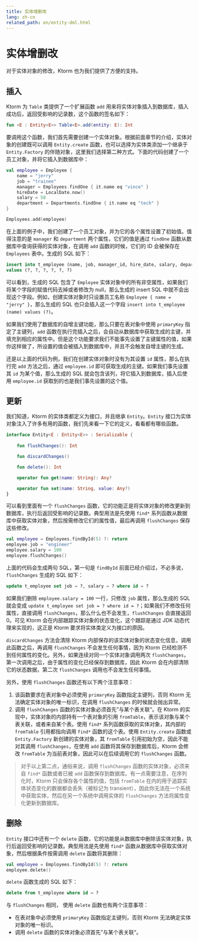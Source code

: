 ```yaml
---
title: 实体增删改
lang: zh-cn
related_path: en/entity-dml.html
---
```


# 实体增删改

对于实体对象的修改，Ktorm 也为我们提供了方便的支持。

## 插入

Ktorm 为 `Table` 类提供了一个扩展函数 `add` 用来将实体对象插入到数据库，插入成功后，返回受影响的记录数，这个函数的签名如下：

```kotlin
fun <E : Entity<E>> Table<E>.add(entity: E): Int
```

要调用这个函数，我们首先需要创建一个实体对象。根据前面章节的介绍，实体对象的创建既可以调用 `Entity.create` 函数，也可以选择为实体类添加一个继承于 `Entity.Factory` 的伴随对象，这里我们选择第二种方式。下面的代码创建了一个员工对象，并将它插入到数据库中：

```kotlin
val employee = Employee {
    name = "jerry"
    job = "trainee"
    manager = Employees.findOne { it.name eq "vince" }
    hireDate = LocalDate.now()
    salary = 50
    department = Departments.findOne { it.name eq "tech" }
}

Employees.add(employee)
```

在上面的例子中，我们创建了一个员工对象，并为它的各个属性设置了初始值。值得注意的是 `manager` 和 `department` 两个属性，它们的值是通过 `findOne` 函数从数据库中查询获得的实体对象，在调用 `add` 函数的时候，它们的 ID 会被保存在 `Employees` 表中。生成的 SQL 如下：

````sql
insert into t_employee (name, job, manager_id, hire_date, salary, department_id) 
values (?, ?, ?, ?, ?, ?) 
````

可以看到，生成的 SQL 包含了 `Employee` 实体对象中的所有非空属性，如果我们将某个字段的赋值代码去掉或者修改为 null，那么生成的 insert SQL 中就不会出现这个字段。例如，创建实体对象时只设置员工名称 `Employee { name = "jerry" }`，那么生成的 SQL 也只会插入这一个字段 `insert into t_employee (name) values (?)`。

如果我们使用了数据库的自增主键功能，那么只要在表对象中使用 `primaryKey` 指定了主键列，`add` 函数在执行完插入之后，会自动从数据库中获取生成的主键，并填充到相应的属性中。但是这个功能要求我们不能事先设置了主键属性的值，如果你这样做了，所设置的值会被插入到数据库中，并且不会触发自增主键的生成。

还是以上面的代码为例，我们在创建实体对象时没有为其设置 `id` 属性，那么在执行完 `add` 方法之后，通过 `employee.id` 即可获取生成的主键。如果我们事先设置其 `id` 为某个值，那么生成的 SQL 就会包含该列，将它插入到数据库，插入后使用 `employee.id` 获取到的也是我们事先设置的这个值。

## 更新

我们知道，Ktorm 的实体类都定义为接口，并且继承 `Entity`。`Entity` 接口为实体对象注入了许多有用的函数，我们先来看一下它的定义，看看都有哪些函数。

```kotlin
interface Entity<E : Entity<E>> : Serializable {
    
    fun flushChanges(): Int

    fun discardChanges()

    fun delete(): Int

    operator fun get(name: String): Any?

    operator fun set(name: String, value: Any?)
}
```

可以看到里面有一个 `flushChanges` 函数，它的功能正是将实体对象的修改更新到数据库，执行后返回受影响的记录数。典型用法是先使用 `find*` 系列函数从数据库中获取实体对象，然后按需修改它们的属性值，最后再调用 `flushChanges` 保存这些修改。

```kotlin
val employee = Employees.findById(5) ?: return
employee.job = "engineer"
employee.salary = 100
employee.flushChanges()
```

上面的代码会生成两句 SQL，第一句是 `findById` 前面已经介绍过，不必多说，`flushChanges` 生成的 SQL 如下：

````sql
update t_employee set job = ?, salary = ? where id = ? 
````

如果我们删除 `employee.salary = 100` 一行，只修改 `job` 属性，那么生成的 SQL 就会变成 `update t_employee set job = ? where id = ?`；如果我们不修改任何属性，直接调用 `flushChanges`，那么什么也不会发生，`flushChanges` 会直接返回 0。可见 Ktorm 会在内部跟踪实体对象的状态变化，这个跟踪是通过 JDK 动态代理来实现的，这正是 Ktorm 要求将实体类定义为接口的原因。

`discardChanges` 方法会清除 Ktorm 内部保存的该实体对象的状态变化信息，调用此函数之后，再调用 `flushChanges` 不会发生任何事情，因为 Ktorm 已经检测不到任何属性的变化。另外，如果连续对同一个实体对象调用两次 `flushChanges`，第一次调用之后，由于属性的变化已经保存到数据库，因此 Ktorm 会在内部清除它的状态数据，第二次 `flushChanges` 调用也不会发生任何事情。

另外，使用 `flushChanges` 函数还有以下两个注意事项：

1. 该函数要求在表对象中必须使用 `primaryKey` 函数指定主键列，否则 Ktorm 无法确定实体对象的唯一标识，在调用 `flushChanges` 的时候就会抛出异常。
2. 调用 `flushChanges` 函数的实体对象必须首先”与某个表关联“。在 Ktorm 的实现中，实体对象的内部持有一个表对象的引用 `fromTable`，表示该对象与某个表关联，或者来自某个表。使用 `find*` 系列函数获取的实体对象，其内部的 `fromTable` 引用都指向调用 `find*` 函数的这个表。使用 `Entity.create` 函数或 `Entity.Factory` 新创建的实体对象，其 `fromTable` 引用初始为空，因此不能对其调用 `flushChanges`，在使用 `add` 函数将其保存到数据库后，Ktorm 会修改 `fromTable` 为当前表对象，因此可以在后续调用它的 `flushChanges` 函数。

> 对于以上第二点，通俗来说，调用 `flushChanges` 函数的实体对象，必须来自 `find*` 函数或者已被 `add` 函数保存到数据库。有一点需要注意，在序列化时，Ktorm 只会保存各个属性的值，包括 `fromTable` 在内的用于追踪实体状态变化的数据都会丢失（被标记为 transient），因此你无法在一个系统中获取实体，然后在另一个系统中调用实体的 `flushChanges` 方法将属性变化更新到数据库。

## 删除

`Entity` 接口中还有一个 `delete` 函数，它的功能是从数据库中删除该实体对象，执行后返回受影响的记录数。典型用法是先使用 `find*` 函数从数据库中获取实体对象，然后根据条件按需调用 `delete` 函数将其删除：

````kotlin
val employee = Employees.findById(5) ?: return
employee.delete()
````

`delete` 函数生成的 SQL 如下：

````sql
delete from t_employee where id = ? 
````

与 `flushChanges` 相同， 使用 `delete` 函数也有两个注意事项：

- 在表对象中必须使用 `primaryKey` 函数指定主键列，否则 Ktorm 无法确定实体对象的唯一标识。
- 调用 `delete` 函数的实体对象必须首先”与某个表关联“。